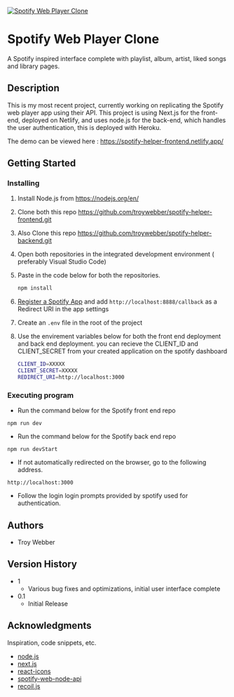 [![Spotify Web Player Clone](https://i.ibb.co/Yb58hSp/project-screenshot.png)](https://spotify-helper-frontend.netlify.app/)

# Spotify Web Player Clone

A Spotify inspired interface complete with playlist, album, artist, liked songs and library pages.

## Description

This is my most recent project, currently working on replicating the Spotify web player app using their API. This project is using Next.js for the front-end, deployed on Netlify, and uses node.js for the back-end, which handles the user authentication, this is deployed with Heroku.

The demo can be viewed here : https://spotify-helper-frontend.netlify.app/

## Getting Started


### Installing

1. Install Node.js from https://nodejs.org/en/
2. Clone both this repo https://github.com/troywebber/spotify-helper-frontend.git
3. Also Clone this repo https://github.com/troywebber/spotify-helper-backend.git
4. Open both repositories in the integrated development environment ( preferably Visual Studio Code)
5. Paste in the code below for both the repositories.

    ```sh
    npm install
    ```
6. [Register a Spotify App](https://developer.spotify.com/dashboard/applications) and add `http://localhost:8888/callback` as a Redirect URI in the app settings
7. Create an `.env` file in the root of the project
9. Use the envirement variables below for both the front end deployment and back end deployment. you can recieve the CLIENT_ID and CLIENT_SECRET from your created application on the spotify dashboard 

   ```bash
   CLIENT_ID=XXXXX
   CLIENT_SECRET=XXXXX
   REDIRECT_URI=http://localhost:3000
   ```

### Executing program

* Run the command below for the Spotify front end repo
```
npm run dev
```
* Run the command below for the Spotify back end repo
```
npm run devStart
```
* If not automatically redirected on the browser, go to the following address.
```
http://localhost:3000
```

* Follow the login login prompts provided by spotify used for authentication.
## Authors

* Troy Webber  

## Version History

* 1
    * Various bug fixes and optimizations, initial user interface complete
* 0.1
    * Initial Release



## Acknowledgments

Inspiration, code snippets, etc.
* [node.js](https://nodejs.org/en/)
* [next.js](https://nextjs.org/)
* [react-icons](https://github.com/react-icons/react-icons)
* [spotify-web-node-api](https://github.com/thelinmichael/spotify-web-api-node)
* [recoil.js](https://recoiljs.org/)
